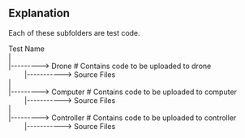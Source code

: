 ## Explanation
Each of these subfolders are test code.

Test Name  
|  
|---------> Drone # Contains code to be uploaded to drone  
&nbsp;&nbsp;&nbsp;&nbsp;&nbsp;&nbsp;&nbsp;&nbsp;|-----------> Source Files  
|  
|---------> Computer # Contains code to be uploaded to computer  
&nbsp;&nbsp;&nbsp;&nbsp;&nbsp;&nbsp;&nbsp;&nbsp;|-----------> Source Files  
|  
|---------> Controller # Contains code to be uploaded to controller  
&nbsp;&nbsp;&nbsp;&nbsp;&nbsp;&nbsp;&nbsp;&nbsp;|-----------> Source Files  